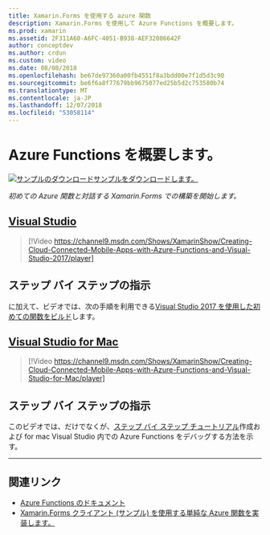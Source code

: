 ```yaml
---
title: Xamarin.Forms を使用する azure 関数
description: Xamarin.Forms を使用して Azure Functions を概要します。
ms.prod: xamarin
ms.assetid: 2F311A60-A6FC-4051-B938-AEF32086642F
author: conceptdev
ms.author: crdun
ms.custom: video
ms.date: 08/08/2018
ms.openlocfilehash: be67de97360a00fb4551f8a3bdd00e7f1d5d3c90
ms.sourcegitcommit: be6f6a8f77679bb9675077ed25b5d2c753580b74
ms.translationtype: MT
ms.contentlocale: ja-JP
ms.lasthandoff: 12/07/2018
ms.locfileid: "53058114"
---
```

# <a name="get-started-with-azure-functions"></a>Azure Functions を概要します。

[![サンプルのダウンロード](~/media/shared/download.png)サンプルをダウンロードします。](https://azure.microsoft.com/resources/samples/functions-xamarin-getting-started/)

_初めての Azure 関数と対話する Xamarin.Forms での構築を開始します。_

## <a name="visual-studiotabwindows"></a>[Visual Studio](#tab/windows)

> [!Video https://channel9.msdn.com/Shows/XamarinShow/Creating-Cloud-Connected-Mobile-Apps-with-Azure-Functions-and-Visual-Studio-2017/player]

## <a name="step-by-step-instructions"></a>ステップ バイ ステップの指示

に加えて、ビデオでは、次の手順を利用できる[Visual Studio 2017 を使用した初めての関数をビルド](https://docs.microsoft.com/azure/azure-functions/functions-create-your-first-function-visual-studio)します。

## <a name="visual-studio-for-mactabmacos"></a>[Visual Studio for Mac](#tab/macos)

> [!Video https://channel9.msdn.com/Shows/XamarinShow/Creating-Cloud-Connected-Mobile-Apps-with-Azure-Functions-and-Visual-Studio-for-Mac/player]

## <a name="step-by-step-instructions"></a>ステップ バイ ステップの指示

このビデオでは、だけでなくが、[ステップ バイ ステップ チュートリアル](https://docs.microsoft.com/visualstudio/mac/azure-functions-lab)作成および for mac Visual Studio 内での Azure Functions をデバッグする方法を示す。

-----

## <a name="related-links"></a>関連リンク

- [Azure Functions のドキュメント](https://docs.microsoft.com/azure/azure-functions/)
- [Xamarin.Forms クライアント (サンプル) を使用する単純な Azure 関数を実装します。](https://azure.microsoft.com/resources/samples/functions-xamarin-getting-started/)

